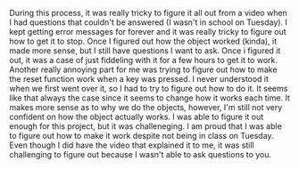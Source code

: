 During this process, it was really tricky to figure it all out from a video when I had questions that couldn't be answered (I wasn't in school on Tuesday). I kept getting error 
messages for forever and it was really tricky to figure out how to get it to stop. Once I figured out how the  object worked (kinda), it made more sense, but I still have questions I want
to ask. Once i figured it out, it was a case of just fiddeling with it for a few hours to get it to work. Another really annoying part for me was trying to figure out how to make 
the reset function work when a key was pressed. I never understood it when we first went over it, so I had to try to figure out how to do it. It seems like that always the case 
since it seems to change how it works each time. It makes more sense as to why we do the objects, however, I'm still not very confident on how the object actually works. I was able to 
figure it out enough for this project, but it was challeneging. I am proud that I was able to figure out how to make it work despite not being in class on Tuesday. Even though I did 
have the video that explained it to me, it was still challenging to figure out because I wasn't able to ask questions to you. 
